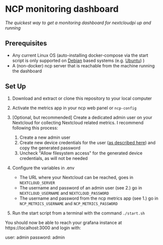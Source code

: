 # NCP monitoring dashboard

*The quickest way to get a monitoring dashboard for nextcloudpi up and running*

## Prerequisites

* Any current Linux OS (auto-installing docker-compose via the start script is only supported on [Debian](https://debian.org) based systems (e.g. [Ubuntu](https://ubuntu.com)) )
* A (non-docker) ncp server that is reachable from the machine running the dashboard

## Set Up

1. Download and extract or clone this repository to your local computer 
1. Activate the metrics app in your ncp web panel or `ncp-config`
2. [Optional, but recommended] Create a dedicated admin user on your Nextcloud for collecting Nextcloud related metrics. I recommend following this process:
    1. Create a new admin user
    2. Create new device credentials for the user ([as described here](https://docs.nextcloud.com/server/stable/user_manual/en/session_management.html)) and copy the generated password
    3. Uncheck "Allow filesystem access" for the generated device credentials, as will not be needed
3. Configure the variables in .env
    * The URL where your Nextcloud can be reached, goes in `NEXTCLOUD_SERVER`
    * The username and password of an admin user (see 2.) go in `NEXTCLOUD_USERNAME` and `NEXTCLOUD_PASSWORD`
    * The username and password from the ncp metrics app (see 1.) go in `NCP_METRICS_USERNAME` and `NCP_METRICS_PASSWORD`

4. Run the start script from a terminal with the command `./start.sh`

You should now be able to reach your grafana instance at https://localhost:3000 and login with:

user: admin
password: admin

